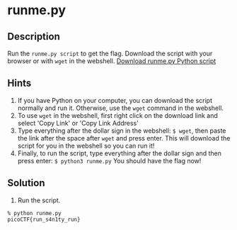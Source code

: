 # runme.py
## Description
Run the ```runme.py script``` to get the flag. Download the script with your browser or with ```wget``` in the webshell. [Download runme.py Python script](runme.py)
## Hints
1. If you have Python on your computer, you can download the script normally and run it. Otherwise, use the ```wget``` command in the webshell.
2. To use ```wget``` in the webshell, first right click on the download link and select 'Copy Link' or 'Copy Link Address'
3. Type everything after the dollar sign in the webshell: ```$ wget```, then paste the link after the space after ```wget``` and press enter. This will download the script for you in the webshell so you can run it!
4. Finally, to run the script, type everything after the dollar sign and then press enter: ```$ python3 runme.py``` You should have the flag now!
## Solution
1. Run the script.
```
% python runme.py
picoCTF{run_s4n1ty_run}
```
